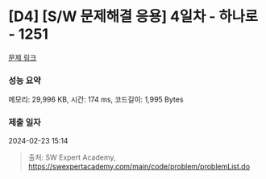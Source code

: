 # [D4] [S/W 문제해결 응용] 4일차 - 하나로 - 1251 

[문제 링크](https://swexpertacademy.com/main/code/problem/problemDetail.do?contestProbId=AV15StKqAQkCFAYD) 

### 성능 요약

메모리: 29,996 KB, 시간: 174 ms, 코드길이: 1,995 Bytes

### 제출 일자

2024-02-23 15:14



> 출처: SW Expert Academy, https://swexpertacademy.com/main/code/problem/problemList.do
